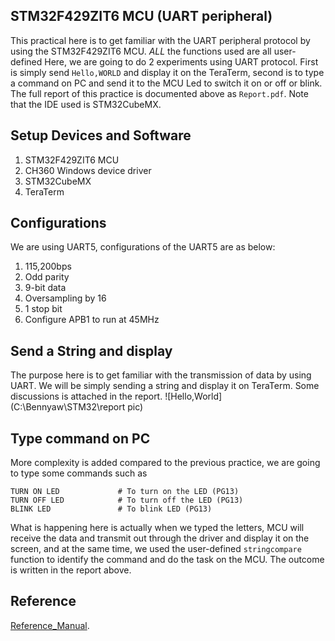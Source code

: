 STM32F429ZIT6 MCU (UART peripheral)
-----------------------------------

This practical here is to get familiar with the UART peripheral protocol by using the STM32F429ZIT6 MCU.
*ALL* the functions used are all user-defined
Here, we are going to do 2 experiments using UART protocol. First is simply send ```Hello,WORLD``` and display it on the TeraTerm, second is to type a command on PC and send it to the MCU Led to switch it on or off or blink. The full report of this practice is
documented above as ```Report.pdf```. Note that the IDE used is STM32CubeMX.

Setup Devices and Software
--------------------------
1. STM32F429ZIT6 MCU
2. CH360 Windows device driver
3. STM32CubeMX
4. TeraTerm

Configurations
--------------
We are using UART5, configurations of the UART5 are as below:
1. 115,200bps
2. Odd parity
3. 9-bit data
4. Oversampling by 16
5. 1 stop bit
6. Configure APB1 to run at 45MHz

Send a String and display
-------------------------
The purpose here is to get familiar with the transmission of data by using UART. We will be simply sending a string and display it on TeraTerm. Some discussions is attached in the report.
![Hello,World](C:\Bennyaw\STM32\report pic)

Type command on PC
------------------
More complexity is added compared to the previous practice, we are going to type some commands such as
```
TURN ON LED             # To turn on the LED (PG13)
TURN OFF LED            # To turn off the LED (PG13)
BLINK LED               # To blink LED (PG13)
```
What is happening here is actually when we typed the letters, MCU will receive the data and transmit out through the driver and display it on the screen, and at the same time, we used the user-defined ```stringcompare``` function to identify the command and do the task on the MCU. The outcome is written in the report above.

Reference
---------
[Reference_Manual](https://www.st.com/content/ccc/resource/technical/document/reference_manual/3d/6d/5a/66/b4/99/40/d4/DM00031020.pdf/files/DM00031020.pdf/jcr:content/translations/en.DM00031020.pdf).
